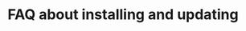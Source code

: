 ---
layout: page
title: FAQ about installing and updating
redirect_from:
  - /installation-guide-faq/
  - /faq/
redirect_to: http://firefly-iii.readthedocs.io/en/latest/support/faq.html
---